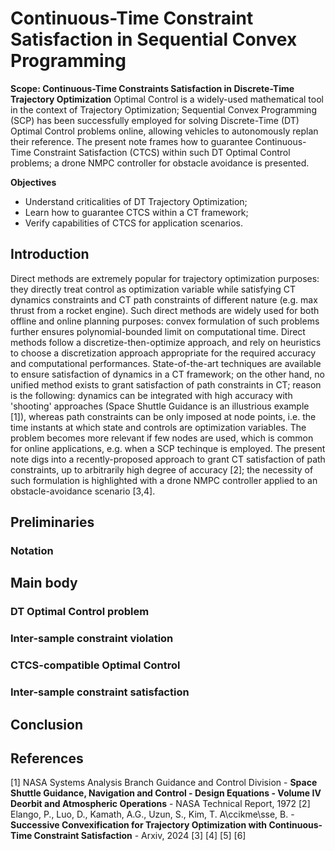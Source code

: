 # Continuous-Time Constraint Satisfaction in Sequential Convex Programming

**Scope: Continuous-Time Constraints Satisfaction in Discrete-Time Trajectory Optimization**
 Optimal Control is a widely-used mathematical tool in the context of Trajectory Optimization; Sequential Convex Programming (SCP) has been successfully employed for solving Discrete-Time (DT) Optimal Control problems online, allowing vehicles to autonomously replan their reference. The present note frames how to guarantee Continuous-Time Constraint Satisfaction (CTCS) within such DT Optimal Control problems; a drone NMPC controller for obstacle avoidance is presented.

**Objectives**
 - Understand criticalities of DT Trajectory Optimization;
 - Learn how to guarantee CTCS within a CT framework;
 - Verify capabilities of CTCS for application scenarios.

## Introduction
Direct methods are extremely popular for trajectory optimization purposes: they directly treat control as optimization variable while satisfying CT dynamics constraints and CT path constraints of different nature (e.g. max thrust from a rocket engine). Such direct methods are widely used for both offline and online planning purposes: convex formulation of such problems further ensures polynomial-bounded limit on computational time. Direct methods follow a discretize-then-optimize approach, and rely on heuristics to choose a discretization  approach appropriate for the required accuracy and computational performances. State-of-the-art techniques are available to ensure satisfaction of dynamics in a CT framework; on the other hand, no unified method exists to grant satisfaction of path constraints in CT; reason is the following: dynamics can be integrated with high accuracy with 'shooting' approaches (Space Shuttle Guidance is an illustrious example [1]), whereas path constraints can be only imposed at node points, i.e. the time instants at which state and controls are optimization variables. The problem becomes more relevant if few nodes are used, which is common for online applications, e.g. when a SCP techinque is employed. The present note digs into a recently-proposed approach to grant CT satisfaction of path constraints, up to arbitrarily high degree of accuracy [2]; the necessity of such formulation is highlighted with a drone NMPC controller applied to an obstacle-avoidance scenario [3,4].  

## Preliminaries
### Notation


## Main body
### DT Optimal Control problem 
### Inter-sample constraint violation
### CTCS-compatible Optimal Control
### Inter-sample constraint satisfaction

## Conclusion


## References
[1] NASA Systems Analysis Branch Guidance and Control Division - **Space Shuttle Guidance, Navigation and Control - Design Equations - Volume IV Deorbit and Atmospheric Operations** - NASA Technical Report, 1972
[2] Elango, P., Luo, D., Kamath, A.G., Uzun, S., Kim, T. A\ccikme\sse, B. - **Successive Convexification for Trajectory Optimization with Continuous-Time Constraint Satisfaction** - Arxiv, 2024
[3] 
[4] 
[5] 
[6] 